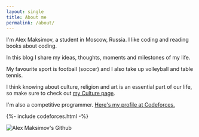 ```yaml
---
layout: single
title: About me
permalink: /about/
---
```


I'm Alex Maksimov, a student in Moscow, Russia. I like coding and reading books about coding.

In this blog I share my ideas, thoughts, moments and milestones of my life.

My favourite sport is football (soccer) and I also take up volleyball and table tennis.

I think knowing about culture, religion and art is an essential part of our life, so make sure to check out [my Culture page](/culture/).

I'm also a competitive programmer. [Here's my profile at Codeforces.](https://codeforces.com/profile/HurricaneCoder)

{%- include codeforces.html -%}

![Alex Maksimov's Github](https://github-readme-stats.vercel.app/api?username=ASMaksimov2007&show_icons=true&icon_color=bd5e61&title_color=171512&bg_color=f9b249&text_color=171512&border_radius=10&border_color=d6b57e)
